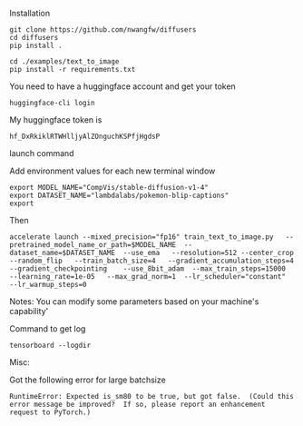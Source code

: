 Installation

```
git clone https://github.com/nwangfw/diffusers
cd diffusers
pip install .
```

```
cd ./examples/text_to_image
pip install -r requirements.txt
```

You need to have a huggingface account and get your token
```
huggingface-cli login
```
My huggingface token is 
```
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
```

launch command

Add environment values for each new terminal window
```
export MODEL_NAME="CompVis/stable-diffusion-v1-4"
export DATASET_NAME="lambdalabs/pokemon-blip-captions"
export 
```
Then
```
accelerate launch --mixed_precision="fp16" train_text_to_image.py   --pretrained_model_name_or_path=$MODEL_NAME  --dataset_name=$DATASET_NAME  --use_ema   --resolution=512 --center_crop --random_flip   --train_batch_size=4   --gradient_accumulation_steps=4   --gradient_checkpointing    --use_8bit_adam  --max_train_steps=15000   --learning_rate=1e-05   --max_grad_norm=1  --lr_scheduler="constant"   --lr_warmup_steps=0 
```


Notes:
You can modify some parameters based on your machine's capability'


Command to get log 
```
tensorboard --logdir 
```


Misc:

Got the following error for large batchsize
```
RuntimeError: Expected is_sm80 to be true, but got false.  (Could this error message be improved?  If so, please report an enhancement request to PyTorch.)
```